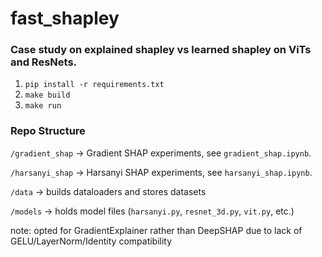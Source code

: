 # fast_shapley

### Case study on explained shapley vs learned shapley on ViTs and ResNets.

1. `pip install -r requirements.txt`
2. `make build`
3. `make run`

### Repo Structure

`/gradient_shap` → Gradient SHAP experiments, see `gradient_shap.ipynb`.

`/harsanyi_shap` → Harsanyi SHAP experiments, see `harsanyi_shap.ipynb`.

`/data` → builds dataloaders and stores datasets

`/models` → holds model files (`harsanyi.py`, `resnet_3d.py`, `vit.py`, etc.)

note: opted for GradientExplainer rather than DeepSHAP due to lack of GELU/LayerNorm/Identity compatibility